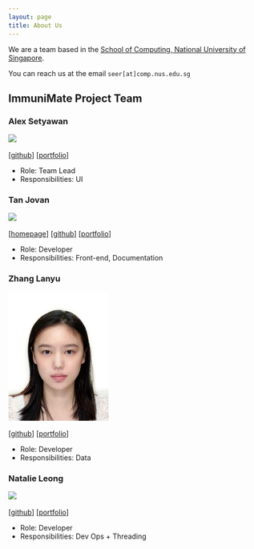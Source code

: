 ```yaml
---
layout: page
title: About Us
---
```


We are a team based in the [School of Computing, National University of Singapore](http://www.comp.nus.edu.sg).

You can reach us at the email `seer[at]comp.nus.edu.sg`

## ImmuniMate Project Team

### Alex Setyawan

<img src="images/johndoe.png" width="200px">

[[github](http://github.com/johndoe)]
[[portfolio](team/johndoe.md)]

* Role: Team Lead
* Responsibilities: UI

### Tan Jovan

<img src="images/johndoe.png" width="200px">

[[homepage](http:/jovantanyk.dev)]
[[github](https://github.com/jovantanyk)]
[[portfolio](team/johndoe.md)]

* Role: Developer
* Responsibilities: Front-end, Documentation


### Zhang Lanyu

<img src="images/zhang_lanyu.png" width="200px">

[[github](http://github.com/johndoe)] [[portfolio](team/johndoe.md)]

* Role: Developer
* Responsibilities: Data

### Natalie Leong

<img src="images/johndoe.png" width="200px">

[[github](http://github.com/johndoe)]
[[portfolio](team/johndoe.md)]

* Role: Developer
* Responsibilities: Dev Ops + Threading
